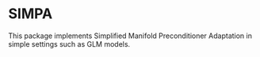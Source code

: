# SIMPA

This package implements Simplified Manifold Preconditioner Adaptation in simple settings such as GLM models.